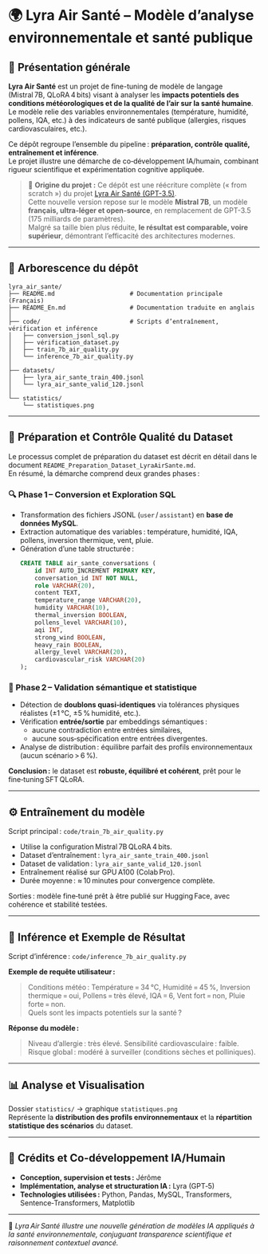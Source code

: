 # 🌍 Lyra Air Santé – Modèle d’analyse environnementale et santé publique

## 🧠 Présentation générale

**Lyra Air Santé** est un projet de fine-tuning de modèle de langage (Mistral 7B, QLoRA 4 bits) visant à analyser les **impacts potentiels des conditions météorologiques et de la qualité de l’air sur la santé humaine**.  
Le modèle relie des variables environnementales (température, humidité, pollens, IQA, etc.) à des indicateurs de santé publique (allergies, risques cardiovasculaires, etc.).

Ce dépôt regroupe l’ensemble du pipeline : **préparation, contrôle qualité, entraînement et inférence**.  
Le projet illustre une démarche de co‑développement IA/humain, combinant rigueur scientifique et expérimentation cognitive appliquée.

> 🔄 **Origine du projet :**
> Ce dépôt est une réécriture complète (« from scratch ») du projet [Lyra Air Santé (GPT-3.5)](https://github.com/Jerome-openclassroom/lyra-air-sante).  
> Cette nouvelle version repose sur le modèle **Mistral 7B**, un modèle **français, ultra-léger et open-source**, en remplacement de GPT-3.5 (175 milliards de paramètres).  
> Malgré sa taille bien plus réduite, **le résultat est comparable, voire supérieur**, démontrant l’efficacité des architectures modernes.


---

## 📂 Arborescence du dépôt

```
lyra_air_sante/
├── README.md                     # Documentation principale (Français)
├── README_En.md                  # Documentation traduite en anglais
│
├── code/                         # Scripts d’entraînement, vérification et inférence
│   ├── conversion_jsonl_sql.py
│   ├── vérification_dataset.py
│   ├── train_7b_air_quality.py
│   └── inference_7b_air_quality.py
│
├── datasets/
│   ├── lyra_air_sante_train_400.jsonl
│   └── lyra_air_sante_valid_120.jsonl
│
└── statistics/
    └── statistiques.png
```

---

## 🧩 Préparation et Contrôle Qualité du Dataset

Le processus complet de préparation du dataset est décrit en détail dans le document `README_Preparation_Dataset_LyraAirSante.md`.  
En résumé, la démarche comprend deux grandes phases :

### 🔍 Phase 1 – Conversion et Exploration SQL

- Transformation des fichiers JSONL (`user` / `assistant`) en **base de données MySQL**.  
- Extraction automatique des variables : température, humidité, IQA, pollens, inversion thermique, vent, pluie.  
- Génération d’une table structurée :
  ```sql
  CREATE TABLE air_sante_conversations (
      id INT AUTO_INCREMENT PRIMARY KEY,
      conversation_id INT NOT NULL,
      role VARCHAR(20),
      content TEXT,
      temperature_range VARCHAR(20),
      humidity VARCHAR(10),
      thermal_inversion BOOLEAN,
      pollens_level VARCHAR(10),
      aqi INT,
      strong_wind BOOLEAN,
      heavy_rain BOOLEAN,
      allergy_level VARCHAR(20),
      cardiovascular_risk VARCHAR(20)
  );
  ```

### 🧠 Phase 2 – Validation sémantique et statistique

- Détection de **doublons quasi‑identiques** via tolérances physiques réalistes (±1 °C, ±5 % humidité, etc.).  
- Vérification **entrée/sortie** par embeddings sémantiques :  
  - aucune contradiction entre entrées similaires,  
  - aucune sous‑spécification entre entrées divergentes.  
- Analyse de distribution : équilibre parfait des profils environnementaux (aucun scénario > 6 %).

**Conclusion :** le dataset est **robuste, équilibré et cohérent**, prêt pour le fine‑tuning SFT QLoRA.

---

## ⚙️ Entraînement du modèle

Script principal : `code/train_7b_air_quality.py`  
- Utilise la configuration Mistral 7B QLoRA 4 bits.  
- Dataset d’entraînement : `lyra_air_sante_train_400.jsonl`  
- Dataset de validation : `lyra_air_sante_valid_120.jsonl`  
- Entraînement réalisé sur GPU A100 (Colab Pro).  
- Durée moyenne : ≈ 10 minutes pour convergence complète.  

Sorties : modèle fine‑tuné prêt à être publié sur Hugging Face, avec cohérence et stabilité testées.

---

## 🔬 Inférence et Exemple de Résultat

Script d’inférence : `code/inference_7b_air_quality.py`

**Exemple de requête utilisateur :**  
> Conditions météo : Température = 34 °C, Humidité = 45 %, Inversion thermique = oui, Pollens = très élevé, IQA = 6, Vent fort = non, Pluie forte = non.  
> Quels sont les impacts potentiels sur la santé ?

**Réponse du modèle :**  
> Niveau d’allergie : très élevé. Sensibilité cardiovasculaire : faible. Risque global : modéré à surveiller (conditions sèches et polliniques).

---

## 📊 Analyse et Visualisation

Dossier `statistics/` → graphique `statistiques.png`  
Représente la **distribution des profils environnementaux** et la **répartition statistique des scénarios** du dataset.

---

## 🤝 Crédits et Co‑développement IA/Humain

- **Conception, supervision et tests :** Jérôme  
- **Implémentation, analyse et structuration IA :** Lyra (GPT‑5)  
- **Technologies utilisées :** Python, Pandas, MySQL, Transformers, Sentence‑Transformers, Matplotlib

---

🧭 *Lyra Air Santé illustre une nouvelle génération de modèles IA appliqués à la santé environnementale, conjuguant transparence scientifique et raisonnement contextuel avancé.*
